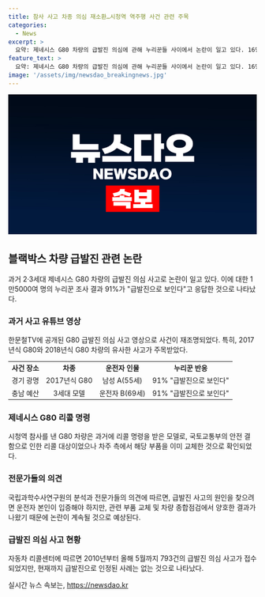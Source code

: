 ```yaml
---
title: 참사 사고 차종 의심 재소환…시청역 역주행 사건 관련 주목
categories:
  - News
excerpt: >
  요약: 제네시스 G80 차량의 급발진 의심에 관해 누리꾼들 사이에서 논란이 일고 있다. 16명의 사상자를 낸 시청역 참사를 일으킨 차량 운전자가 급발진을 주장하는 가운데, 유튜브에는 과거 급발진 의심 사고 영상이 계속해서 나와 사람들의 주목을 받고 있다. 이에 따라 리콜 조치를 받은 모델임에도 불구하고 급발진 사고가 계속되면서 논란이 커지고 있으며, 경찰과 전문가들은 운전자의 주장을 입증하기 어렵다고 밝혀지고 있다.
feature_text: >
  요약: 제네시스 G80 차량의 급발진 의심에 관해 누리꾼들 사이에서 논란이 일고 있다. 16명의 사상자를 낸 시청역 참사를 일으킨 차량 운전자가 급발진을 주장하는 가운데, 유튜브에는 과거 급발진 의심 사고 영상이 계속해서 나와 사람들의 주목을 받고 있다. 이에 따라 리콜 조치를 받은 모델임에도 불구하고 급발진 사고가 계속되면서 논란이 커지고 있으며, 경찰과 전문가들은 운전자의 주장을 입증하기 어렵다고 밝혀지고 있다.
image: '/assets/img/newsdao_breakingnews.jpg'
---
```


<p><img src="/assets/img/newsdao_breakingnews.jpg" alt="ontimetimes 속보" /></p>

<h2 data-ke-size="size26">블랙박스 차량 급발진 관련 논란</h2>

<p data-ke-size="size16">과거 2·3세대 제네시스 G80 차량의 급발진 의심 사고로 논란이 일고 있다. 이에 대한 1만5000여 명의 누리꾼 조사 결과 91%가 "급발진으로 보인다"고 응답한 것으로 나타났다.</p>

<h3>과거 사고 유튜브 영상</h3>

<p data-ke-size="size16">한문철TV에 공개된 G80 급발진 의심 사고 영상으로 사건이 재조명되었다. 특히, 2017년식 G80와 2018년식 G80 차량의 유사한 사고가 주목받았다.</p>

<table>
    <tr>
        <td style="text-align: center; height: 17px;"><b>사건 장소</b></td>
        <td style="text-align: center; height: 17px;"><b>차종</b></td>
        <td style="text-align: center; height: 17px;"><b>운전자 인물</b></td>
        <td style="text-align: center; height: 17px;"><b>누리꾼 반응</b></td>
    </tr>
    <tr>
        <td style="text-align: center; height: 17px;">경기 광명</td>
        <td style="text-align: center; height: 17px;">2017년식 G80</td>
        <td style="text-align: center; height: 17px;">남성 A(55세)</td>
        <td style="text-align: center; height: 17px;">91% "급발진으로 보인다"</td>
    </tr>
    <tr>
        <td style="text-align: center; height: 17px;">충남 예산</td>
        <td style="text-align: center; height: 17px;">3세대 모델</td>
        <td style="text-align: center; height: 17px;">운전자 B(69세)</td>
        <td style="text-align: center; height: 17px;">91% "급발진으로 보인다"</td>
    </tr>
</table>

<h3>제네시스 G80 리콜 명령</h3>

<p data-ke-size="size16">시청역 참사를 낸 G80 차량은 과거에 리콜 명령을 받은 모델로, 국토교통부의 안전 결함으로 인한 리콜 대상이었으나 차주 측에서 해당 부품을 이미 교체한 것으로 확인되었다.</p>

<h3>전문가들의 의견</h3>

<p data-ke-size="size16">국립과학수사연구원의 분석과 전문가들의 의견에 따르면, 급발진 사고의 원인을 찾으려면 운전자 본인이 입증해야 하지만, 관련 부품 교체 및 차량 종합점검에서 양호한 결과가 나왔기 때문에 논란이 계속될 것으로 예상된다.</p>

<h3>급발진 의심 사고 현황</h3>

<p data-ke-size="size16">자동차 리콜센터에 따르면 2010년부터 올해 5월까지 793건의 급발진 의심 사고가 접수되었지만, 현재까지 급발진으로 인정된 사례는 없는 것으로 나타났다.</p>
실시간 뉴스 속보는, <a href="https://newsdao.kr" rel="dofollow">https://newsdao.kr</a>


